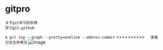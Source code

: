 # gitpro
	关于git学习的东西
	学习git,github
```$ git log --graph --pretty=oneline --abbrev-commit``` 
	>>>>>>>>>>     `查看分支合并情况`
 ![image](https://github.com/luckelectricity/gitpro/blob/master/img/0.png)

